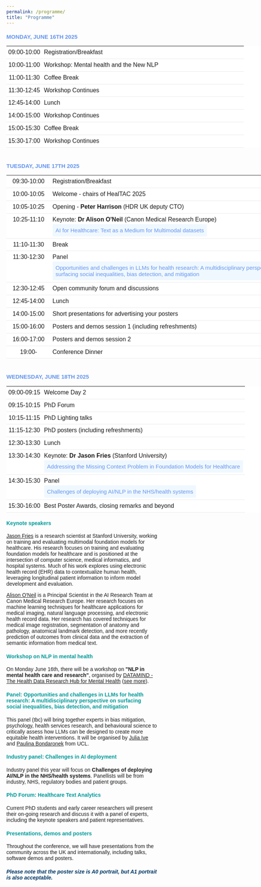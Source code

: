 ```yaml
---
permalink: /programme/
title: "Programme"
---
```

<link href="https://fonts.googleapis.com/icon?family=Material+Icons" rel="stylesheet">
<meta name="viewport" content="width=device-width, initial-scale=1">
<script src='https://kit.fontawesome.com/a076d05399.js' crossorigin='anonymous'></script>
<style>
body {
  font-family: sans-serif;
}
html {
  box-sizing: border-box;
}
*, *:before, *:after {
  box-sizing: inherit;
}
.column {
  float: left;
  width: auto;
  margin-bottom: 16px;
  padding: 0 0px;
  font-family: Times New Roman;
}
@media screen and (max-width: 650px) {
  .column {
    width: auto;
    display: block;
  }
}
.card {
  box-shadow: 0 4px 8px 0 rgba(0, 0, 0, 0.2);
}
.container {
  padding: 0 0px;
}
.container::after, .row::after {
  content: "";
  clear: both;
  display: table;
}
.title {
  color: grey;
}
.button {
  border: none;
  outline: 0;
  display: inline-block;
  padding: 8px;
  color: white;
  background-color: #000;
  text-align: center;
  cursor: pointer;
  width: 100%;
}
.button:hover {
  background-color: #009999;
}
table {
  width: auto;
}
th, td {
  text-align: left;
  padding: 40px;
}
td {
  border-bottom: 1px solid #ddd;
}
.collapsible {
  background-color:  #F0F8FF;
  color: #6495ED;
  cursor: pointer;
  padding: 8px;
  border: none;
  text-align: left;
  outline: none;
  font-size: 15px;
}
.active, .collapsible:hover {
  background-color: #6495ED;
  color: black;
}
.content {
  padding: 0 8px;
  max-height: 0;
  overflow: hidden;
  transition: max-height 0.2s ease-out;
  font-size: 14px;
}
</style>
<h5 style="margin-bottom: 0.9375rem; font-weight: bold; line-height: 1.1; color: #6495ED; font-size: 0.9375rem; clear: both; text-transform: uppercase; font-style: normal; font-variant-ligatures: normal; font-variant-caps: normal; text-align: start;">MONDAY, JUNE 16TH 2025</h5>
<table class="programme-table" style="background-color: #ffffff; margin-bottom: 20px; width: 790.2px; border-color: #e9e9e9; font-size: 16px; font-style: normal; font-variant-ligatures: normal; font-variant-caps: normal; font-weight: 400; text-align: start;" border="0">
<tr>
<td style="padding: 5px; border-color: #e9e9e9; line-height: 1.42857; vertical-align: top; text-align: center;" width="15%">09:00-10:00</td>
<td style="padding: 5px; border-color: #e9e9e9; line-height: 1.42857; vertical-align: top;">Registration/Breakfast</td>
</tr>
<tr>
<td style="padding: 5px; border-color: #e9e9e9; line-height: 1.42857; vertical-align: top; text-align: center;" width="15%">10:00-11:00</td>
<td style="padding: 5px; border-color: #e9e9e9; line-height: 1.42857; vertical-align: top;">Workshop: Mental health and the New NLP</td>
</tr>
<tr>
<td style="padding: 5px; border-color: #e9e9e9; line-height: 1.42857; vertical-align: top; text-align: center;" width="15%">11:00-11:30</td>
<td style="padding: 5px; border-color: #e9e9e9; line-height: 1.42857; vertical-align: top;">Coffee Break</td>
</tr>
<tr>
<td style="padding: 5px; border-color: #e9e9e9; line-height: 1.42857; vertical-align: top; text-align: center;" width="15%">11:30-12:45</td>
<td style="padding: 5px; border-color: #e9e9e9; line-height: 1.42857; vertical-align: top;">Workshop Continues</td>
</tr>
<tr>
<td style="padding: 5px; border-color: #e9e9e9; line-height: 1.42857; vertical-align: top; text-align: center;" width="15%">12:45-14:00</td>
<td style="padding: 5px; border-color: #e9e9e9; line-height: 1.42857; vertical-align: top;">Lunch</td>
</tr>
<tr>
<td style="padding: 5px; border-color: #e9e9e9; line-height: 1.42857; vertical-align: top; text-align: center;" width="15%">14:00-15:00</td>
<td style="padding: 5px; border-color: #e9e9e9; line-height: 1.42857; vertical-align: top;">Workshop Continues</td>
</tr>
<tr>
<td style="padding: 5px; border-color: #e9e9e9; line-height: 1.42857; vertical-align: top; text-align: center;" width="15%">15:00-15:30</td>
<td style="padding: 5px; border-color: #e9e9e9; line-height: 1.42857; vertical-align: top;">Coffee Break</td>
</tr>
<tr>
<td style="padding: 5px; border-color: #e9e9e9; line-height: 1.42857; vertical-align: top; text-align: center;" width="15%">15:30-17:00</td>
<td style="padding: 5px; border-color: #e9e9e9; line-height: 1.42857; vertical-align: top;">Workshop Continues</td>
</tr>
</table>

<h5 style="margin-bottom: 0.9375rem; font-weight: bold; line-height: 1.1; color: #6495ED; font-size: 0.9375rem; clear: both; text-transform: uppercase; font-style: normal; font-variant-ligatures: normal; font-variant-caps: normal; text-align: start; padding-top: 20px;">TUESDAY, JUNE 17TH 2025</h5>
<table class="programme-table" style="background-color: #ffffff; margin-bottom: 20px; width: 790.2px; border-color: #e9e9e9;  font-size: 16px; font-style: normal; font-variant-ligatures: normal; font-variant-caps: normal; font-weight: 400; text-align: start;" border="0">
<tr>
<td style="padding: 5px; border-color: #e9e9e9; line-height: 1.42857; vertical-align: top; text-align: center;" width="15%">09:30-10:00</td>
<td style="padding: 5px; border-color: #e9e9e9; line-height: 1.42857; vertical-align: top;">Registration/Breakfast</td>
</tr>
<tr>
<td style="padding: 5px; border-color: #e9e9e9; line-height: 1.42857; vertical-align: top; text-align: center;" width="15%">10:00-10:05</td>
<td style="padding: 5px; border-color: #e9e9e9; line-height: 1.42857; vertical-align: top;">Welcome - chairs of HealTAC 2025</td>
</tr>
<tr>
<td style="padding: 5px; border-color: #e9e9e9; line-height: 1.42857; vertical-align: top; text-align: center;" width="15%">10:05-10:25</td>
<td style="padding: 5px; border-color: #e9e9e9; line-height: 1.42857; vertical-align: top;">Opening - <strong style="font-weight: bold;">Peter Harrison</strong> (HDR UK deputy CTO)</td>
</tr>
<tr>
<td style="padding: 5px; border-color: #e9e9e9; line-height: 1.42857; vertical-align: top; text-align: center;">10:25-11:10</td>
<td style="padding: 5px; border-color: #e9e9e9; line-height: 1.42857; vertical-align: top;">Keynote: <strong style="font-weight: bold;">Dr Alison O'Neil</strong> (Canon Medical Research Europe) <br>
<button class="collapsible">AI for Healthcare: Text as a Medium for Multimodal datasets</button>
<div class="content">
  <p style=" color: black; background-color: white; text-decoration: none;">Large language models have enabled healthcare professionals to interact with digital data to perform an unprecedented range of tasks, with impressive human-level performance already for some medical tasks. In this talk we examine specifically how such models can provide a direct interface for healthcare professionals to types of data beyond text, for tasks such as automatic image reporting and clinical data audit. These tasks are challenging because access to patient data is challenging, therefore many existing general purpose models will have had little exposure to relevant data during training. Meantime, errors in medical data interpretation can have fatal consequences, leading to stringent accuracy requirements. We will discuss the state of the art in multimodal medical AI and future directions from an industry perspective.</p></div></td>
</tr>
<tr>
<td style="padding: 5px; border-color: #e9e9e9; line-height: 1.42857; vertical-align: top; text-align: center;">11:10-11:30</td>
<td style="padding: 5px; border-color: #e9e9e9; line-height: 1.42857; vertical-align: top;">Break</td>
</tr>
<tr>
<td style="padding: 5px; border-color: #e9e9e9; line-height: 1.42857; vertical-align: top; text-align: center;">11:30-12:30</td>
<td style="padding: 5px; border-color: #e9e9e9; line-height: 1.42857; vertical-align: top;">Panel<br>
<button class="collapsible">Opportunities and challenges in LLMs for health research: A multidisciplinary perspective on surfacing social inequalities, bias detection, and mitigation</button>
<div class="content">
  <p style=" color: black; background-color: white; text-decoration: none;"></p></div>
</td>
</tr>
<tr>
<td style="padding: 5px; border-color: #e9e9e9; line-height: 1.42857; vertical-align: top; text-align: center;">12:30-12:45</td>
<td style="padding: 5px; border-color: #e9e9e9; line-height: 1.42857; vertical-align: top;">Open community forum and discussions</td>
</tr>
<tr>
<td style="padding: 5px; border-color: #e9e9e9; line-height: 1.42857; vertical-align: top; text-align: center;">12:45-14:00</td>
<td style="padding: 5px; border-color: #e9e9e9; line-height: 1.42857; vertical-align: top;">Lunch</td>
</tr>
<tr>
<td style="padding: 5px; border-color: #e9e9e9; line-height: 1.42857; vertical-align: top; text-align: center;">14:00-15:00</td>
<td style="padding: 5px; border-color: #e9e9e9; line-height: 1.42857; vertical-align: top;">Short presentations for advertising your posters</td>
</tr>
<tr>
<td style="padding: 5px; border-color: #e9e9e9; line-height: 1.42857; vertical-align: top; text-align: center;">15:00-16:00</td>
<td style="padding: 5px; border-color: #e9e9e9; line-height: 1.42857; vertical-align: top;">Posters and demos session 1 (including refreshments)</td>
</tr>
<tr>
<td style="padding: 5px; border-color: #e9e9e9; line-height: 1.42857; vertical-align: top; text-align: center;">16:00-17:00</td>
<td style="padding: 5px; border-color: #e9e9e9; line-height: 1.42857; vertical-align: top;">Posters and demos session 2</td>
</tr>
<tr>
<td style="padding: 5px; border-color: #e9e9e9; line-height: 1.42857; vertical-align: top; text-align: center;">19:00-</td>
<td style="padding: 5px; border-color: #e9e9e9; line-height: 1.42857; vertical-align: top;">Conference Dinner</td>
</tr>
</table>
<h5 style="margin-bottom: 0.9375rem; font-weight: bold; line-height: 1.1; color: #6495ED; font-size: 0.9375rem; clear: both; text-transform: uppercase; font-style: normal; font-variant-ligatures: normal; font-variant-caps: normal; text-align: start; padding-top: 20px;">WEDNESDAY, JUNE 18TH 2025</h5>
<table class="programme-table" style="background-color: #ffffff; margin-bottom: 20px; width: 790.2px; border-color: #e9e9e9=; font-size: 16px; font-style: normal; font-variant-ligatures: normal; font-variant-caps: normal; font-weight: 400; text-align: start;" border="0">
<tr>
<td style="padding: 5px; border-color: #e9e9e9; line-height: 1.42857; vertical-align: top; text-align: center;">09:00-09:15</td>
<td style="padding: 5px; border-color: #e9e9e9; line-height: 1.42857; vertical-align: top;">Welcome Day 2</td>
</tr>
<tr>
<td style="padding: 5px; border-color: #e9e9e9; line-height: 1.42857; vertical-align: top; text-align: center;" width="15%">09:15-10:15</td>
<td style="padding: 5px; border-color: #e9e9e9; line-height: 1.42857; vertical-align: top;">PhD Forum</td>
</tr>
<tr>
<td style="padding: 5px; border-color: #e9e9e9; line-height: 1.42857; vertical-align: top; text-align: center;" width="15%">10:15-11:15</td>
<td style="padding: 5px; border-color: #e9e9e9; line-height: 1.42857; vertical-align: top;">PhD Lighting talks</td>
</tr>
<tr>
<td style="padding: 5px; border-color: #e9e9e9; line-height: 1.42857; vertical-align: top; text-align: center;" width="15%">11:15-12:30</td>
<td style="padding: 5px; border-color: #e9e9e9; line-height: 1.42857; vertical-align: top;">PhD posters (including refreshments)</td>
</tr>
<tr>
<td style="padding: 5px; border-color: #e9e9e9; line-height: 1.42857; vertical-align: top; text-align: center;">12:30-13:30</td>
<td style="padding: 5px; border-color: #e9e9e9; line-height: 1.42857; vertical-align: top;">Lunch</td>
</tr>
<tr>
<td style="padding: 5px; border-color: #e9e9e9; line-height: 1.42857; vertical-align: top; text-align: center;">13:30-14:30</td>
<td style="padding: 5px; border-color: #e9e9e9; line-height: 1.42857; vertical-align: top;">Keynote: <strong style="font-weight: bold;">Dr Jason Fries</strong> (Stanford University) <br>
<button class="collapsible">Addressing the Missing Context Problem in Foundation Models for Healthcare</button>
<div class="content">
  <p style=" color: black; background-color: white; text-decoration: none;"></p></div></td>
</tr>
<tr>
<td style="padding: 5px; border-color: #e9e9e9; line-height: 1.42857; vertical-align: top; text-align: center;">14:30-15:30</td>
<td style="padding: 5px; border-color: #e9e9e9; line-height: 1.42857; vertical-align: top;">Panel<br>
<button class="collapsible">Challenges of deploying AI/NLP in the NHS/health systems</button>
<div class="content">
  <p style=" color: black; background-color: white; text-decoration: none;"></p></div>
</td>
</tr>
<tr>
<td style="padding: 5px; border-color: #e9e9e9; line-height: 1.42857; vertical-align: top; text-align: center;">15:30-16:00</td>
<td style="padding: 5px; border-color: #e9e9e9; line-height: 1.42857; vertical-align: top;">Best Poster Awards, closing remarks and beyond</td>
</tr>
</table>


<script>
var coll = document.getElementsByClassName("collapsible");
var i;
for (i = 0; i < coll.length; i++) {
  coll[i].addEventListener("click", function() {
    this.classList.toggle("active");
    var content = this.nextElementSibling;
    if (content.style.maxHeight){
      content.style.maxHeight = null;
    } else {
      content.style.maxHeight = content.scrollHeight + "px";
    } 
  });
}
</script>
<h4 style="color:#009999;">Keynote speakers</h4>
<p><a href="https://web.stanford.edu/~jfries/"> Jason Fries</a> is a research scientist at Stanford University, working on training and evaluating multimodal foundation models for healthcare.  His  research focuses on training and evaluating foundation models for healthcare and is positioned at the intersection of computer science, medical informatics, and hospital systems. Much of his work explores using electronic health record (EHR) data to contextualize human health, leveraging longitudinal patient information to inform model development and evaluation.</p>

<p><a href="https://scholar.google.co.uk/citations?user=XRKjluIAAAAJ">Alison O'Neil</a> is a Principal Scientist in the AI Research Team at Canon Medical Research Europe. Her research focuses on machine learning techniques for healthcare applications for medical imaging, natural language processing, and electronic health record data. Her research has covered techniques for medical image registration, segmentation of anatomy and pathology, anatomical landmark detection, and more recently prediction of outcomes from clinical data and the extraction of semantic information from medical text.</p>

<h4 style="color:#009999;">Workshop on NLP in mental health</h4>
  On Monday June 16th, there will be a workshop on <strong>"NLP in mental health care and research"</strong>, organised by <a href="https://datamind.org.uk/">DATAMIND - The Health Data Research Hub for Mental Health</a> (<a href="/workshop/">see more</a>).

<h4 style="color:#009999;">Panel: Opportunities and challenges in LLMs for health research: A multidisciplinary perspective on surfacing social inequalities, bias detection, and mitigation </h4>
This panel (tbc) will bring together experts in bias mitigation, psychology, health services research, and behavioural science to critically assess how LLMs can be designed to create more equitable health interventions.  It will be organised by <a href="https://profiles.ucl.ac.uk/99823-julia-ive"> Julia Ive</a> and <a href="https://profiles.ucl.ac.uk/39768-paulina-bondaronek">Paulina Bondaronek</a> from UCL. 

<h4 style="color:#009999;">Industry panel: Challenges in AI deployment</h4>
Industry panel this year will focus on <strong>Challenges of deploying AI/NLP in the NHS/health systems</strong>. Panellists will be from industry, NHS, regulatory bodies and patient groups.

<h4 style="color:#009999;">PhD Forum: Healthcare Text Analytics</h4>
Current PhD students  and early career researchers will present their on-going research and discuss it with a panel of experts, including the keynote speakers and patient representatives.

<h4 style="color:#009999;">Presentations, demos and posters</h4>
Throughout the conference, we will have presentations from the community across the UK and internationally, including talks, software demos and posters. 
<h5 style="color:#003865; font-family: sans-serif;">Please note that the poster size is A0 portrait, but A1 portrait is also acceptable.</h5>
